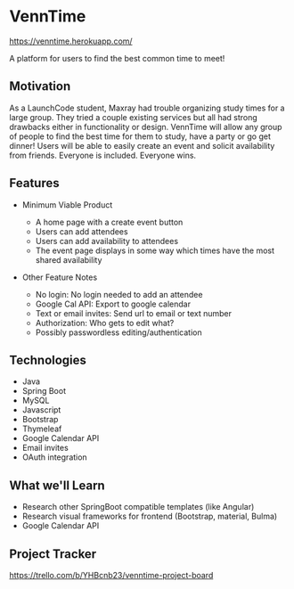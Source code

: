 # VennTime

https://venntime.herokuapp.com/

A platform for users to find the best common time to meet!

## Motivation
As a LaunchCode student, Maxray had trouble organizing study times for a large group. They tried a couple existing services but all had strong drawbacks either in functionality or design. VennTime will allow any group of people to find the best time for them to study, have a party or go get dinner! Users will be able to easily create an event and solicit availability from friends. Everyone is included. Everyone wins.

## Features
* Minimum Viable Product
  * A home page with a create event button
  * Users can add attendees
  * Users can add availability to attendees
  * The event page displays in some way which times have the most shared availability

* Other Feature Notes
  * No login: No login needed to add an attendee
  * Google Cal API:  Export to google calendar
  * Text or email invites: Send url to email or text number
  * Authorization: Who gets to edit what?
  * Possibly passwordless editing/authentication

## Technologies
* Java
* Spring Boot
* MySQL
* Javascript
* Bootstrap
* Thymeleaf
* Google Calendar API
* Email invites
* OAuth integration

## What we'll Learn
* Research other SpringBoot compatible templates (like Angular)
* Research visual frameworks for frontend (Bootstrap, material, Bulma)
* Google Calendar API

## Project Tracker
https://trello.com/b/YHBcnb23/venntime-project-board
